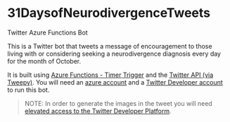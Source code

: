 # 31DaysofNeurodivergenceTweets
Twitter Azure Functions Bot

This is a Twitter bot that tweets a message of encouragement to those living with or considering seeking a neurodivergence diagnosis every day for the month of October. 

It is built using [Azure Functions - Timer Trigger][Az Functions] and the [Twitter API (via Tweepy)][tweepy]. You will need an [azure account](https://azure.microsoft.com) and a [Twitter Developer account](https://developer.twitter.com) to run this bot.


> NOTE: In order to generate the images in the tweet you will need [elevated access to the Twitter Developer Platform](https://twittercommunity.com/t/v1-1-media-endpoints-available-for-essential-access-in-the-twitter-api-v2/171664).






[Az Functions]: https://learn.microsoft.com/en-us/azure/azure-functions/functions-create-scheduled-function
[tweepy]: http://www.tweepy.org/
